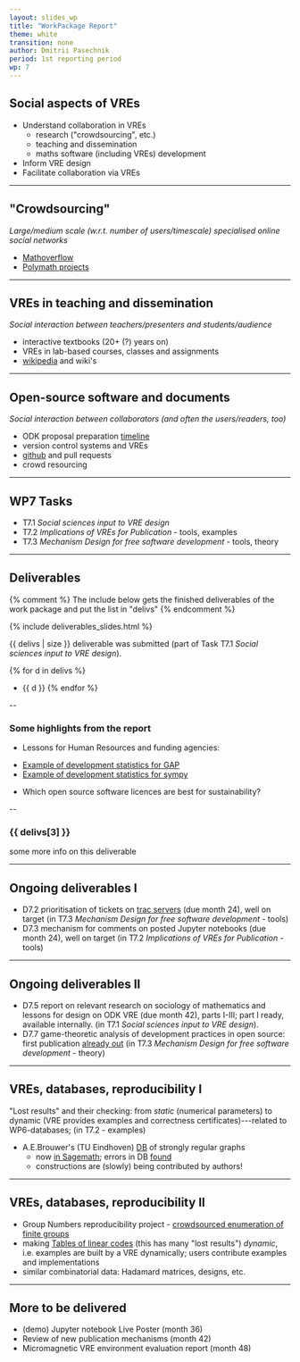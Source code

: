 ```yaml
---
layout: slides_wp
title: "WorkPackage Report"
theme: white
transition: none
author: Dmitrii Pasechnik
period: 1st reporting period
wp: 7
---
```


<section data-markdown data-separator="^---\n" data-separator-vertical="^--\n">

## Social aspects of VREs

 - Understand collaboration in VREs
   * research ("crowdsourcing", etc.)
   * teaching and dissemination
   * maths software (including VREs) development
 - Inform VRE design
 - Facilitate collaboration via VREs

---
## "Crowdsourcing"

*Large/medium scale (w.r.t. number of users/timescale) specialised online social networks*

 - [Mathoverflow](https://mathoverflow.net/)
 - [Polymath projects](http://michaelnielsen.org/polymath1/index.php?title=Polymath1)

---
## VREs in teaching and dissemination

*Social interaction between teachers/presenters and students/audience*

 - interactive textbooks (20+ (?) years on)
 - VREs in lab-based courses, classes and assignments
 - [wikipedia](https://en.wikipedia.org/) and wiki's 

---
## Open-source software and documents

*Social interaction between collaborators (and often the users/readers, too)*

 - ODK proposal preparation [timeline](https://github.com/OpenDreamKit/OpenDreamKit/graphs/contributors?from=2014-11-23&to=2015-03-07&type=c)
 - version control systems and VREs
 - [github](http://github.com) and pull requests
 - crowd resourcing 

---
## WP7 Tasks

 - T7.1 *Social sciences input to VRE design*
 - T7.2 *Implications of VREs for Publication* - tools, examples
 - T7.3 *Mechanism Design for free software development* - tools, theory

---
## Deliverables

{% comment %}
The include below gets the finished deliverables of the work package and put the list in "delivs"
{% endcomment %}

{% include deliverables_slides.html %}

{{ delivs | size }} deliverable was submitted (part of Task T7.1 *Social sciences input to VRE design*).

{% for d in delivs %}
- {{ d }}
{% endfor %}

--
### Some highlights from the report 

 * Lessons for Human Resources and funding agencies:
  - [Example of development statistics for GAP](http://users.ox.ac.uk/~coml0531/wp7ex/docs/gap-system/gap/contributors.html)
  - [Example of development statistics for sympy](http://users.ox.ac.uk/~coml0531/wp7ex/docs/sympy/sympy/contributors.html)
 * Which open source software licences are best for sustainability?


--
### {{ delivs[3] }}

some more info on this deliverable

---
## Ongoing deliverables I

 - D7.2 prioritisation of tickets on [trac servers](https://trac.sagemath.org/)
   (due month 24), well on target (in T7.3 *Mechanism Design for free software development* - tools) 
 - D7.3 mechanism for comments on posted Jupyter notebooks
   (due month 24), well on target
   (in T7.2 *Implications of VREs for Publication* - tools)

---
## Ongoing deliverables II

 - D7.5 report on relevant research on sociology of mathematics and lessons for
   design on ODK VRE (due month 42), parts I-III; part I ready, available
   internally. (in T7.1 *Social sciences input to VRE design*).
 - D7.7 game-theoretic analysis of development practices in open source:
   first publication [already out](http://dl.acm.org/citation.cfm?id=2936934)
   (in T7.3 *Mechanism Design for free software development* - theory)
---
## VREs, databases, reproducibility I

 "Lost results" and their checking: from *static* (numerical parameters)
 to dynamic (VRE provides examples and correctness certificates)---related to WP6-databases; (in T7.2 - examples)

 - A.E.Brouwer's (TU Eindhoven) [DB](http://www.win.tue.nl/~aeb/graphs/srg/srgtab.html) of strongly regular graphs
   * now [in Sagemath](http://doc.sagemath.org/html/en/reference/graphs/sage/graphs/strongly_regular_db.html#sage.graphs.strongly_regular_db.strongly_regular_graph); 
   errors in DB [found](https://doi.org/10.1007/s10623-016-0264-x)
   * constructions are (slowly) being contributed by authors! 

---
##  VREs, databases, reproducibility II

 - Group Numbers reproducibility project - [crowdsourced enumeration of finite groups](https://github.com/alex-konovalov/gnu)
 - making [Tables of linear codes](http://codetables.de/) 
 (this has many "lost results")
 *dynamic*, i.e. examples are built by a VRE
  dynamically; users contribute examples and implementations
 - similar combinatorial data: Hadamard matrices, designs, etc. 

---
## More to be delivered

 - (demo) Jupyter notebook Live Poster (month 36)
 - Review of new publication mechanisms (month 42)
 - Micromagnetic VRE environment evaluation report (month 48)


</section>

